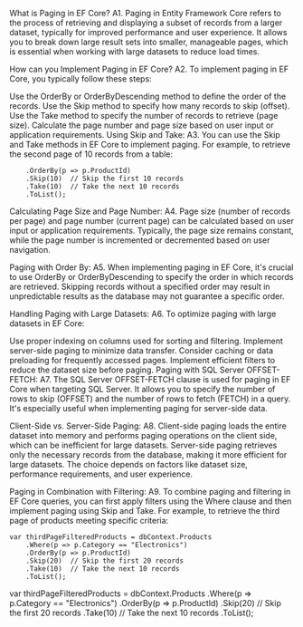 What is Paging in EF Core?
A1. Paging in Entity Framework Core refers to the process of retrieving and displaying a subset of records from a larger dataset, typically for improved performance and user experience. It allows you to break down large result sets into smaller, manageable pages, which is essential when working with large datasets to reduce load times.

How can you Implement Paging in EF Core?
A2. To implement paging in EF Core, you typically follow these steps:

Use the OrderBy or OrderByDescending method to define the order of the records.
Use the Skip method to specify how many records to skip (offset).
Use the Take method to specify the number of records to retrieve (page size).
Calculate the page number and page size based on user input or application requirements.
Using Skip and Take:
A3. You can use the Skip and Take methods in EF Core to implement paging. For example, to retrieve the second page of 10 records from a table:

```var secondPage = dbContext.Products
    .OrderBy(p => p.ProductId)
    .Skip(10)  // Skip the first 10 records
    .Take(10)  // Take the next 10 records
    .ToList();
```

Calculating Page Size and Page Number:
A4. Page size (number of records per page) and page number (current page) can be calculated based on user input or application requirements. Typically, the page size remains constant, while the page number is incremented or decremented based on user navigation.

Paging with Order By:
A5. When implementing paging in EF Core, it's crucial to use OrderBy or OrderByDescending to specify the order in which records are retrieved. Skipping records without a specified order may result in unpredictable results as the database may not guarantee a specific order.

Handling Paging with Large Datasets:
A6. To optimize paging with large datasets in EF Core:

Use proper indexing on columns used for sorting and filtering.
Implement server-side paging to minimize data transfer.
Consider caching or data preloading for frequently accessed pages.
Implement efficient filters to reduce the dataset size before paging.
Paging with SQL Server OFFSET-FETCH:
A7. The SQL Server OFFSET-FETCH clause is used for paging in EF Core when targeting SQL Server. It allows you to specify the number of rows to skip (OFFSET) and the number of rows to fetch (FETCH) in a query. It's especially useful when implementing paging for server-side data.

Client-Side vs. Server-Side Paging:
A8. Client-side paging loads the entire dataset into memory and performs paging operations on the client side, which can be inefficient for large datasets. Server-side paging retrieves only the necessary records from the database, making it more efficient for large datasets. The choice depends on factors like dataset size, performance requirements, and user experience.

Paging in Combination with Filtering:
A9. To combine paging and filtering in EF Core queries, you can first apply filters using the Where clause and then implement paging using Skip and Take. For example, to retrieve the third page of products meeting specific criteria:

```
var thirdPageFilteredProducts = dbContext.Products
    .Where(p => p.Category == "Electronics")
    .OrderBy(p => p.ProductId)
    .Skip(20)  // Skip the first 20 records
    .Take(10)  // Take the next 10 records
    .ToList();
```

var thirdPageFilteredProducts = dbContext.Products
.Where(p => p.Category == "Electronics")
.OrderBy(p => p.ProductId)
.Skip(20) // Skip the first 20 records
.Take(10) // Take the next 10 records
.ToList();
